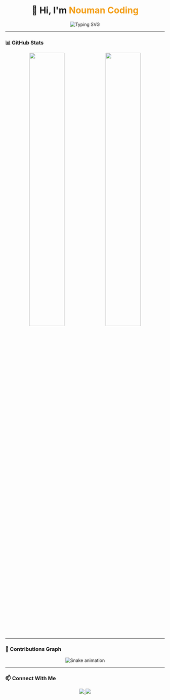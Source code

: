 <h1 align="center">👋 Hi, I'm <span style="color:#f39c12;">Nouman Coding</span></h1>

<p align="center">
  <img src="https://readme-typing-svg.demolab.com?font=Fira+Code&size=22&duration=2000&pause=500&center=true&width=500&lines=Frontend+Web+Developer;JavaScript+%7C+HTML5+%7C+CSS3;Clean+Code+%7C+Live+Projects+%7C+Daily+Practice" alt="Typing SVG" />
</p>

---

### 📊 GitHub Stats

<p align="center">
  <img src="https://github-readme-stats.vercel.app/api?username=Noumancoding&show_icons=true&theme=github_dark&hide_border=true" width="47%" />
  <img src="https://streak-stats.demolab.com/?user=Noumancoding&theme=github-dark&hide_border=true" width="47%" />
</p>

---

### 🐍 Contributions Graph

<div align="center">
  <img src="https://github.com/Noumancoding/Noumancoding/blob/output/github-snake-dark.svg" alt="Snake animation" />
</div>

---

### 📫 Connect With Me

<p align="center">
  <a href="mailto:noumanali.coding@gmail.com">
    <img src="https://img.shields.io/badge/Email-0078D4?style=for-the-badge&logo=gmail&logoColor=white" />
  </a>
  <a href="https://github.com/Noumancoding">
    <img src="https://img.shields.io/badge/GitHub-181717?style=for-the-badge&logo=github&logoColor=white" />
  </a>
</p>

